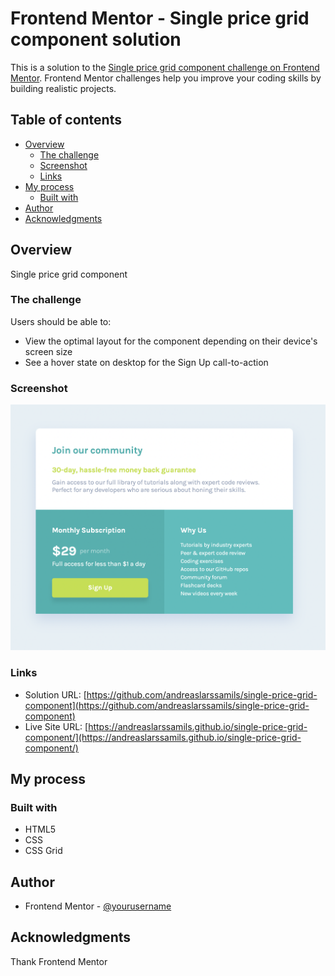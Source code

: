 # Frontend Mentor - Single price grid component solution

This is a solution to the [Single price grid component challenge on Frontend Mentor](https://www.frontendmentor.io/challenges/single-price-grid-component-5ce41129d0ff452fec5abbbc). Frontend Mentor challenges help you improve your coding skills by building realistic projects.

## Table of contents

- [Overview](#overview)
  - [The challenge](#the-challenge)
  - [Screenshot](#screenshot)
  - [Links](#links)
- [My process](#my-process)
  - [Built with](#built-with)
- [Author](#author)
- [Acknowledgments](#acknowledgments)

## Overview

Single price grid component

### The challenge

Users should be able to:

- View the optimal layout for the component depending on their device's screen size
- See a hover state on desktop for the Sign Up call-to-action

### Screenshot

![](./images/screenshot.png)

### Links

- Solution URL: [https://github.com/andreaslarssamils/single-price-grid-component](https://github.com/andreaslarssamils/single-price-grid-component)
- Live Site URL: [https://andreaslarssamils.github.io/single-price-grid-component/](https://andreaslarssamils.github.io/single-price-grid-component/)

## My process

### Built with

- HTML5
- CSS
- CSS Grid

## Author

- Frontend Mentor - [@yourusername](https://www.frontendmentor.io/profile/andreaslarssamils)

## Acknowledgments

Thank Frontend Mentor
